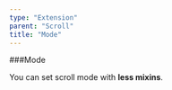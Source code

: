 ```yaml
---
type: "Extension"
parent: "Scroll"
title: "Mode"
---
```


###Mode

You can set scroll mode with **less mixins**.

<demo>
  <div class="gatsby_demo_item" data-iframe="iframe/demo/scroll/mode-infinite">
  </div>
  <div class="gatsby_demo_item" data-iframe="iframe/demo/scroll/mode-scroll">
  </div>
  <div class="gatsby_demo_item" data-iframe="iframe/demo/scroll/mode-visible">
  </div>
  <div class="gatsby_demo_item" data-iframe="iframe/demo/scroll/mode-responsive">
  </div>
  <div class="gatsby_demo_item" data-iframe="iframe/demo/scroll/mode-block">
  </div>
</demo>

